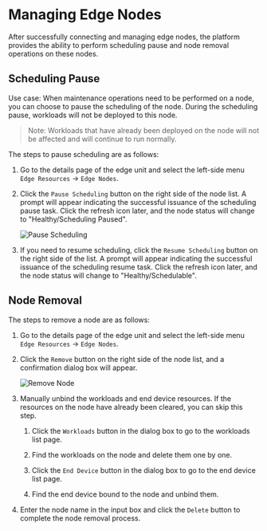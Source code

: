 # Managing Edge Nodes

After successfully connecting and managing edge nodes, the platform provides the ability to perform scheduling pause and node removal operations on these nodes.

## Scheduling Pause

Use case: When maintenance operations need to be performed on a node, you can choose to pause the scheduling of the node. During the scheduling pause, workloads will not be deployed to this node.

> Note: Workloads that have already been deployed on the node will not be affected and will continue to run normally.

The steps to pause scheduling are as follows:

1. Go to the details page of the edge unit and select the left-side menu `Edge Resources` -> `Edge Nodes`.

2. Click the `Pause Scheduling` button on the right side of the node list. A prompt will appear indicating the successful issuance of the scheduling pause task. Click the refresh icon later, and the node status will change to "Healthy/Scheduling Paused".

    ![Pause Scheduling](https://docs.daocloud.io/daocloud-docs-images/docs/en/docs/kant/images/node-manage-01.png)

3. If you need to resume scheduling, click the `Resume Scheduling` button on the right side of the list. A prompt will appear indicating the successful issuance of the scheduling resume task. Click the refresh icon later, and the node status will change to "Healthy/Schedulable".

## Node Removal

The steps to remove a node are as follows:

1. Go to the details page of the edge unit and select the left-side menu `Edge Resources` -> `Edge Nodes`.

2. Click the `Remove` button on the right side of the node list, and a confirmation dialog box will appear.

    ![Remove Node](https://docs.daocloud.io/daocloud-docs-images/docs/en/docs/kant/images/node-manage-02.png)

3. Manually unbind the workloads and end device resources. If the resources on the node have already been cleared, you can skip this step.

    1. Click the `Workloads` button in the dialog box to go to the workloads list page.

    2. Find the workloads on the node and delete them one by one.

    3. Click the `End Device` button in the dialog box to go to the end device list page.

    4. Find the end device bound to the node and unbind them.

4. Enter the node name in the input box and click the `Delete` button to complete the node removal process.
